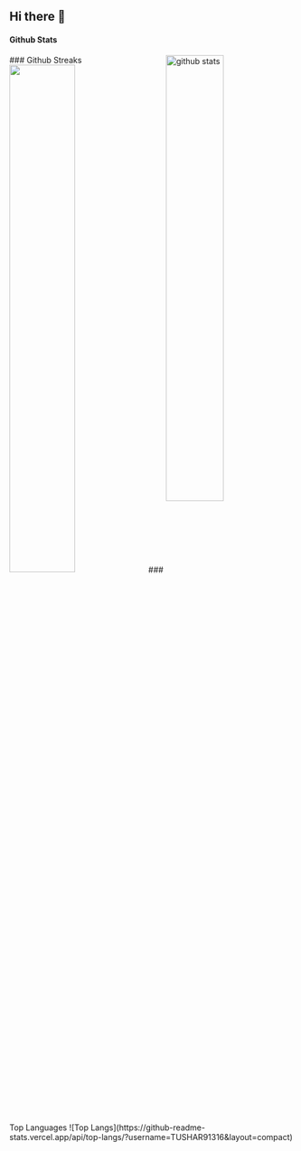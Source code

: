 ## Hi there 👋

<!--
**TUSHAR91316/TUSHAR91316** is a ✨ _special_ ✨ repository because its `README.md` (this file) appears on your GitHub profile.

Here are some ideas to get you started:

- 🔭 I’m currently working on ...
- 🌱 I’m currently learning ...
- 👯 I’m looking to collaborate on ...
- 🤔 I’m looking for help with ...
- 💬 Ask me about ...
- 📫 How to reach me: ...
- 😄 Pronouns: ...
- ⚡ Fun fact: ...
-->
#### Github Stats
<img src="https://github-readme-stats.vercel.app/api?username={TUSHAR91316}&show_icons=true&theme=gotham" alt="github stats" width="45%" align="right"/>
### Github Streaks
<img src="https://github-readme-streak-stats.herokuapp.com/?user=TUSHAR91316&theme=dark" width="48%" >
### Top Languages
 ![Top Langs](https://github-readme-stats.vercel.app/api/top-langs/?username=TUSHAR91316&layout=compact)


